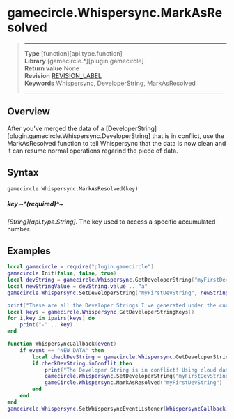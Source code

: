 # gamecircle.Whispersync.MarkAsResolved

> --------------------- ------------------------------------------------------------------------------------------
> __Type__              [function][api.type.function]  
> __Library__           [gamecircle.*][plugin.gamecircle]  
> __Return value__      None  
> __Revision__          [REVISION_LABEL](REVISION_URL)  
> __Keywords__          Whispersync, DeveloperString, MarkAsResolved  
> --------------------- ------------------------------------------------------------------------------------------


## Overview
After you've merged the data of a [DeveloperString][plugin.gamecircle.Whispersync.DeveloperString] that is in conflict, use the MarkAsResolved function to tell Whispersync that the data is now clean and it can resume normal operations regarind the piece of data.  


## Syntax
	gamecircle.Whispersync.MarkAsResolved(key)
	
##### key ~^(required)^~
_[String][api.type.String]._ The key used to access a specific accumulated number.


## Examples

``````lua  
local gamecircle = require("plugin.gamecircle")  
gamecircle.Init(false, false, true)   
local devString = gamecircle.Whispersync.GetDeveloperString("myFirstDevString")  
local newStringValue = devString.value .. "a"  
gamecircle.Whispersync.SetDeveloperString("myFirstDevString", newStringValue)  

print("These are all the Developer Strings I've generated under the current GameData set of Whispersync.")  
local keys = gamecircle.Whispersync.GetDeveloperStringKeys()  
for i,key in ipairs(keys) do  
	print("-" .. key)  
end  

function WhispersyncCallback(event)  
	if event == "NEW_DATA" then  
		local checkDevString = gamecircle.Whispersync.GetDeveloperString("myFirstDevString")  
		if checkDevString.inConflit then  
			print("The Developer String is in conflict! Using cloud data and marking as resolved")  
			gamecircle.Whispersync.SetDeveloperString("myFirstDevString", checkDevString.cloudValue)  
			gameCircle.Whispersync.MarkAsResolved("myFirstDevString")  
		end  
	end  
end  
gamecircle.Whispersync.SetWhispersyncEventListener(WhispersyncCallback)``````

